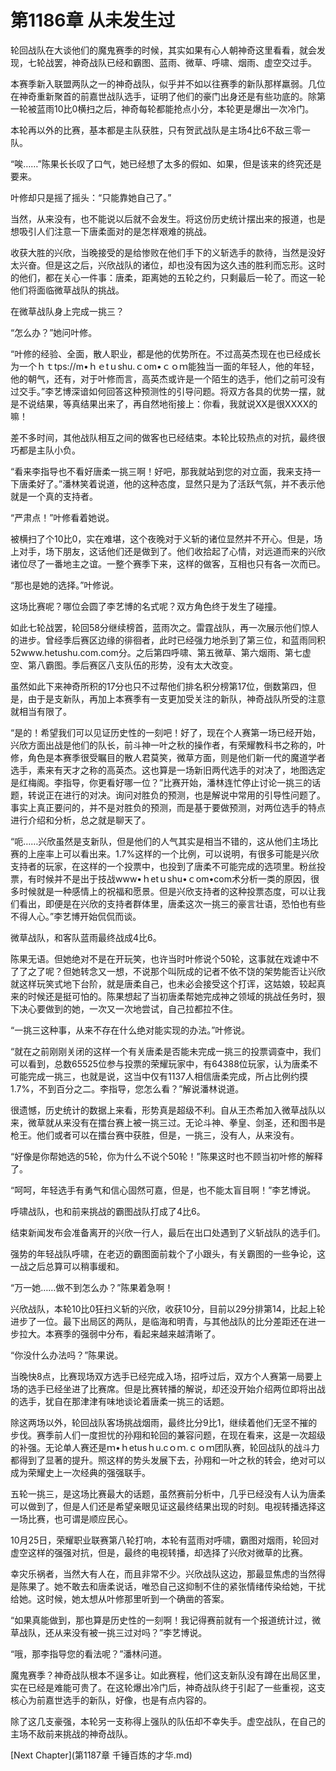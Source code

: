 # 第1186章 从未发生过

轮回战队在大谈他们的魔鬼赛季的时候，其实如果有心人朝神奇这里看看，就会发现，七轮战罢，神奇战队已经和霸图、蓝雨、微草、呼啸、烟雨、虚空交过手。

本赛季新入联盟两队之一的神奇战队，似乎并不如以往赛季的新队那样羸弱。几位在神奇重新聚首的前嘉世战队选手，证明了他们的豪门出身还是有些功底的。除第一轮被蓝雨10比0横扫之后，神奇每轮都能抢点小分，本轮更是爆出一次冷门。

本轮再以外的比赛，基本都是主队获胜，只有贺武战队是主场4比6不敌三零一队。

“唉……”陈果长长叹了口气，她已经想了太多的假如、如果，但是该来的终究还是要来。

叶修却只是摇了摇头：“只能靠她自己了。”

当然，从来没有，也不能说以后就不会发生。将这份历史统计摆出来的报道，也是想吸引人们注意一下唐柔面对的是怎样艰难的挑战。

收获大胜的兴欣，当晚接受的是给惨败在他们手下的义斩选手的款待，当然是没好太兴奋。但是这之后，兴欣战队的诸位，却也没有因为这久违的胜利而忘形。这时的他们，都在关心一件事：唐柔，距离她的五轮之约，只剩最后一轮了。而这一轮他们将面临微草战队的挑战。

在微草战队身上完成一挑三？

“怎么办？”她问叶修。

“叶修的经验、全面，散人职业，都是他的优势所在。不过高英杰现在也已经成长为一个ｈｔtps://m•ｈｅtｕshu.ｃom•ｃｏｍ能独当一面的年轻人，他的年轻，他的朝气，还有，对于叶修而言，高英杰或许是一个陌生的选手，他们之前可没有过交手。”李艺博深谙如何回答这种预测性的引导问题。将双方各具的优势一摆，就是不说结果，等真结果出来了，再自然地衔接上：你看，我就说XX是很XXXX的嘛！

差不多时间，其他战队相互之间的做客也已经结束。本轮比较热点的对抗，最终很巧都是主队小负。

“看来李指导也不看好唐柔一挑三啊！好吧，那我就站到您的对立面，我来支持一下唐柔好了。”潘林笑着说道，他的这种态度，显然只是为了活跃气氛，并不表示他就是一个真的支持者。

“严肃点！”叶修看着她说。

被横扫了个10比0，实在难堪，这个夜晚对于义斩的诸位显然并不开心。但是，场上对手，场下朋友，这话他们还是做到了。他们收拾起了心情，对远道而来的兴欣诸位尽了一番地主之谊。一整个赛季下来，这样的做客，互相也只有各一次而已。

“那也是她的选择。”叶修说。

这场比赛呢？哪位会圆了李艺博的名式呢？双方角色终于发生了碰撞。

如此七轮战罢，轮回58分继续榜首，蓝雨次之。雷霆战队，再一次展示他们惊人的进步。曾经季后赛区边缘的徘徊者，此时已经强力地杀到了第三位，和蓝雨同积52www.hetushu.com.com分。之后第四呼啸、第五微草、第六烟雨、第七虚空、第八霸图。季后赛区八支队伍的形势，没有太大改变。

虽然如此下来神奇所积的17分也只不过帮他们排名积分榜第17位，倒数第四，但是，由于是支新队，再加上本赛季有一支更加受关注的新队，神奇战队所受的注意就相当有限了。

“是的！希望我们可以见证历史性的一刻吧！好了，现在个人赛第一场已经开始，兴欣方面出战是他们的队长，前斗神一叶之秋的操作者，有荣耀教科书之称的，叶修，角色是本赛季很受瞩目的散人君莫笑，微草方面，则是他们新一代的魔道学者选手，素来有天才之称的高英杰。这也算是一场新旧两代选手的对决了，地图选定是红梅阁。李指导，你更看好哪一位？”比赛开始，潘林连忙停止讨论一挑三的话题，转说正在进行的对决。询问对胜负的预测，也是解说中常用的引导性问题了。事实上真正要问的，并不是对胜负的预测，而是基于要做预测，对两位选手的特点进行介绍和分析，总之就是聊天了。

“呃……兴欣虽然是支新队，但是他们的人气其实是相当不错的，这从他们主场比赛的上座率上可以看出来。1.7%这样的一个比例，可以说明，有很多可能是兴欣支持者的玩家，在这样的一个投票中，也投到了唐柔不可能完成的选项里。粉丝投票，有时候并不是出于技战www•ｈetｕshu•ｃom•com术分析一类的原因，很多时候就是一种感情上的祝福和愿景。但是兴欣支持者的这种投票态度，可以让我们看出，即便是在兴欣的支持者群体里，唐柔这次一挑三的豪言壮语，恐怕也有些不得人心。”李艺博开始侃侃而谈。

微草战队，和客队蓝雨最终战成4比6。

陈果无语。但她绝对不是在开玩笑，也许当时叶修说个50轮，这事就在戏谑中不了了之了呢？但她转念又一想，不说那个叫阮成的记者不依不饶的架势能否让兴欣就这样玩笑式地下台阶，就是唐柔自己，也未必会接受这个打诨，这姑娘，较起真来的时候还是挺可怕的。陈果想起了当初唐柔帮她完成神之领域的挑战任务时，狠下决心要做到的她，一次又一次地尝试，自己拉都拉不住。

“一挑三这种事，从来不存在什么绝对能实现的办法。”叶修说。

“就在之前刚刚关闭的这样一个有关唐柔是否能未完成一挑三的投票调查中，我们可以看到，总数65525位参与投票的荣耀玩家中，有64388位玩家，认为唐柔不可能完成一挑三，也就是说，这当中仅有1137人相信唐柔完成，所占比例约摸1.7%，不到百分之二。李指导，您怎么看？”解说潘林说道。

很遗憾，历史统计的数据上来看，形势真是超级不利。自从王杰希加入微草战队以来，微草就从来没有在擂台赛上被一挑三过。无论斗神、拳皇、剑圣，还和图书是枪王。他们或者可以在擂台赛中获胜，但是，一挑三，没有人，从来没有。

“好像是你帮她选的5轮，你为什么不说个50轮！”陈果这时也不顾当初叶修的解释了。

“呵呵，年轻选手有勇气和信心固然可嘉，但是，也不能太盲目啊！”李艺博说。

呼啸战队，也和前来挑战的霸图战队打成了4比6。

结束新闻发布会准备离开的兴欣一行人，最后在出口处遇到了义斩战队的选手们。

强势的年轻战队呼啸，在老迈的霸图面前栽个了小跟头，有关霸图的一些争论，这一战之后总算可以稍事缓和。

“万一她……做不到怎么办？”陈果着急啊！

兴欣战队，本轮10比0狂扫义斩的兴欣，收获10分，目前以29分排第14，比起上轮进步了一位。最下出局区的两队，是临海和明青，与其他战队的比分差距还在进一步拉大。本赛季的强弱中分布，看起来越来越清晰了。

“你没什么办法吗？”陈果说。

当晚快8点，比赛现场双方选手已经完成入场，招呼过后，双方个人赛第一局要上场的选手已经坐进了比赛席。但是比赛转播的解说，却还没开始介绍两位即将出战的选手，犹自在那津津有味地谈论着唐柔一挑三的话题。

除这两场以外，轮回战队客场挑战烟雨，最终比分9比1，继续着他们无坚不摧的步伐。赛季前人们一度担忧的孙翔和轮回的兼容问题，在现在看来，这是一次超级的补强。无论单人赛还是ｍ•ｈetusｈu.cｏｍ.ｃｏｍ团队赛，轮回战队的战斗力都得到了显著的提升。照这样的势头发展下去，孙翔和一叶之秋的转会，绝对可以成为荣耀史上一次经典的强强联手。

五轮一挑三，是这场比赛最大的话题，虽然赛前分析中，几乎已经没有人认为唐柔可以做到了，但是人们还是希望亲眼见证这最终结果出现的时刻。电视转播选择这一场比赛，也可谓是顺应民心。

10月25日，荣耀职业联赛第八轮打响，本轮有蓝雨对呼啸，霸图对烟雨，轮回对虚空这样的强强对抗，但是，最终的电视转播，却选择了兴欣对微草的比赛。

幸灾乐祸者，当然大有人在，而且非常不少。兴欣战队这边，那最显焦虑的当然得是陈果了。她不敢去和唐柔说话，唯恐自己这抑制不住的紧张情绪传染给她，干扰给她。这时候，她太想从叶修那里听到一个确凿的答案。

“如果真能做到，那也算是历史性的一刻啊！我记得赛前就有一个报道统计过，微草战队，还从来没有被一挑三过对吗？”李艺博说。

“哦，那李指导您的看法呢？”潘林问道。

魔鬼赛季？神奇战队根本不逞多让。如此赛程，他们这支新队没有蹲在出局区里，实在已经是难能可贵了。在这轮爆出冷门后，神奇战队终于引起了一些重视，这支核心为前嘉世选手的新队，好像，也是有点内容的。

除了这几支豪强，本轮另一支称得上强队的队伍却不幸失手。虚空战队，在自己的主场不敌前来挑战的神奇战队。



[Next Chapter](第1187章 千锤百炼的才华.md)